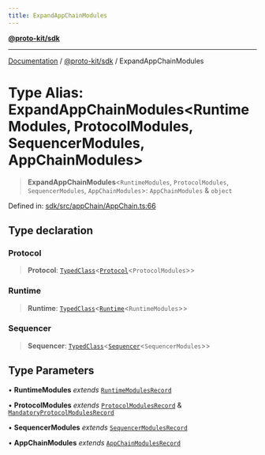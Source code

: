 ```yaml
---
title: ExpandAppChainModules
---
```


[**@proto-kit/sdk**](../README.md)

***

[Documentation](../../../README.md) / [@proto-kit/sdk](../README.md) / ExpandAppChainModules

# Type Alias: ExpandAppChainModules\<RuntimeModules, ProtocolModules, SequencerModules, AppChainModules\>

> **ExpandAppChainModules**\<`RuntimeModules`, `ProtocolModules`, `SequencerModules`, `AppChainModules`\>: `AppChainModules` & `object`

Defined in: [sdk/src/appChain/AppChain.ts:66](https://github.com/proto-kit/framework/blob/28efa802e3737fc3b77339148b307ef7246f3ef1/packages/sdk/src/appChain/AppChain.ts#L66)

## Type declaration

### Protocol

> **Protocol**: [`TypedClass`](../../common/type-aliases/TypedClass.md)\<[`Protocol`](../../protocol/classes/Protocol.md)\<`ProtocolModules`\>\>

### Runtime

> **Runtime**: [`TypedClass`](../../common/type-aliases/TypedClass.md)\<[`Runtime`](../../module/classes/Runtime.md)\<`RuntimeModules`\>\>

### Sequencer

> **Sequencer**: [`TypedClass`](../../common/type-aliases/TypedClass.md)\<[`Sequencer`](../../sequencer/classes/Sequencer.md)\<`SequencerModules`\>\>

## Type Parameters

• **RuntimeModules** *extends* [`RuntimeModulesRecord`](../../module/type-aliases/RuntimeModulesRecord.md)

• **ProtocolModules** *extends* [`ProtocolModulesRecord`](../../protocol/type-aliases/ProtocolModulesRecord.md) & [`MandatoryProtocolModulesRecord`](../../protocol/type-aliases/MandatoryProtocolModulesRecord.md)

• **SequencerModules** *extends* [`SequencerModulesRecord`](../../sequencer/type-aliases/SequencerModulesRecord.md)

• **AppChainModules** *extends* [`AppChainModulesRecord`](AppChainModulesRecord.md)
